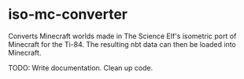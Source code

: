 ﻿# iso-mc-converter
 Converts Minecraft worlds made in The Science Elf's isometric port of Minecraft for the Ti-84.
 The resulting nbt data can then be loaded into Minecraft.

TODO: Write documentation. Clean up code.
